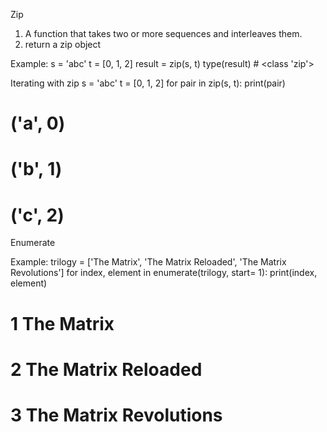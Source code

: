Zip
1. A function that takes two or more sequences and interleaves them.
2. return a zip object

Example:
s = 'abc'
t = [0, 1, 2]
result = zip(s, t)
type(result)        # <class 'zip'>

Iterating with zip
s = 'abc'
t = [0, 1, 2]
for pair in zip(s, t):
    print(pair)

# ('a', 0)
# ('b', 1)
# ('c', 2)



Enumerate

Example:
trilogy = ['The Matrix', 'The Matrix Reloaded', 'The Matrix Revolutions']
for index, element in enumerate(trilogy, start= 1):
    print(index, element)

# 1 The Matrix
# 2 The Matrix Reloaded
# 3 The Matrix Revolutions